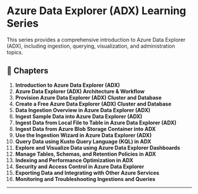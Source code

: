 # Azure Data Explorer (ADX) Learning Series

This series provides a comprehensive introduction to Azure Data Explorer (ADX), including ingestion, querying, visualization, and administration topics.

## 📘 Chapters

1. **Introduction to Azure Data Explorer (ADX)**
2. **Azure Data Explorer (ADX) Architecture & Workflow**
3. **Provision Azure Data Explorer (ADX) Cluster and Database**
4. **Create a Free Azure Data Explorer (ADX) Cluster and Database**
5. **Data Ingestion Overview in Azure Data Explorer (ADX)**
6. **Ingest Sample Data into Azure Data Explorer (ADX)**
7. **Ingest Data from Local File to Table in Azure Data Explorer (ADX)**
8. **Ingest Data from Azure Blob Storage Container into ADX**
9. **Use the Ingestion Wizard in Azure Data Explorer (ADX)**
10. **Query Data using Kusto Query Language (KQL) in ADX**
11. **Explore and Visualize Data using Azure Data Explorer Dashboards**
12. **Manage Tables, Schemas, and Retention Policies in ADX**
13. **Indexing and Performance Optimization in ADX**
14. **Security and Access Control in Azure Data Explorer**
15. **Exporting Data and Integrating with Other Azure Services**
16. **Monitoring and Troubleshooting Ingestions and Queries**

---

